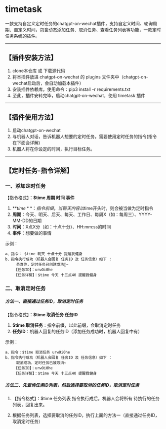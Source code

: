 # timetask
一款支持自定义定时任务的chatgpt-on-wechat插件，支持自定义时间、轮询周期、自定义时间，包含动态添加任务、取消任务、查看任务列表等功能，一款定时任务系统的插件。


-------

## **【插件安装方法】**
1. clone本仓库 或 下载源代码
2. 将本插件放进 chatgpt-on-wechat 的 plugins 文件夹中（chatgpt-on-wechat启动后，会自动加载本插件）
3. 安装插件依赖库，使用命令：pip3 install -r requirements.txt
4. 至此，插件安转完毕，启动chatgpt-on-wechat，使用 timetask 插件

-------


## **【插件使用方法】**
1. 启动chatgpt-on-wechat
2. 与机器人对话，告诉机器人想要的定时任务，需要使用定时任务的指令(指令在下面会详解)
3. 机器人将在你设定的时间，执行目标任务。


-------


## **【定时任务-指令详解】**

### **一、添加定时任务**

【指令格式】：**$time 周期 时间 事件**
1. **$time**：指令前缀，当聊天内容以$time开头时，则会被当做为定时指令
2. **周期**：今天、明天、后天、每天、工作日、每周X（如：每周三）、YYYY-MM-DD的日期
3. **时间**：X点X分（如：十点十分）、HH:mm:ss的时间
4. **事件**：想要做的事情

示例：
```
a、指令： $time 明天 十点十分 提醒我健身
b、指令执行成功（机器人会回复 任务ID 及 任务信息）如下 ：
	 恭喜你，定时任务已创建成功🎉~
	【任务ID】：urwOi0he
	【任务详情】：$time 今天 十三点40 提醒我健身
```
	
	
### **二、取消定时任务**

##### **方法一、直接通过任务ID，取消定时任务**

【指令格式】：**$time 取消任务 任务ID**
1. **$time 取消任务**：指令前缀，以此前缀，会取消定时任务
2. **任务ID**：机器人回复的任务ID（添加任务成功时，机器人回复中有）

示例：
```
a、指令：$time 取消任务 urwOi0he
b、指令执行成功（机器人会回复 任务ID 及 任务信息）如下 ：
	 取消成功，定时任务已被取消~
	【任务ID】：urwOi0he
	【任务详情】：$time 今天 十三点40 提醒我健身
```
	


##### **方法二、先查询任务ID列表，然后选择要取消的任务ID，取消定时任务**

1. 【指令格式】：$time 任务列表
指令执行成后，机器人会将所有 待执行的任务列表，回复出来。

2. 根据任务列表，选择要取消的任务ID，执行上面的方法一（直接通过任务ID，取消定时任务）
